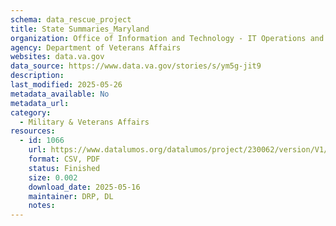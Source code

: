 ```yaml
---
schema: data_rescue_project 
title: State Summaries_Maryland
organization: Office of Information and Technology - IT Operations and Services (ITOPS)
agency: Department of Veterans Affairs
websites: data.va.gov
data_source: https://www.data.va.gov/stories/s/ym5g-jit9
description: 
last_modified: 2025-05-26
metadata_available: No
metadata_url: 
category:
  - Military & Veterans Affairs 
resources:
  - id: 1066
    url: https://www.datalumos.org/datalumos/project/230062/version/V1/view
    format: CSV, PDF
    status: Finished
    size: 0.002
    download_date: 2025-05-16
    maintainer: DRP, DL
    notes: 
---
```

